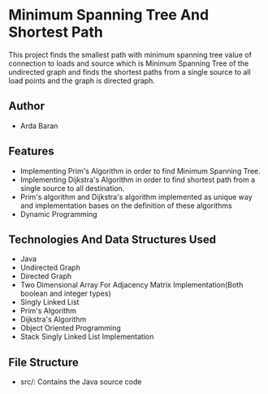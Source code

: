 # Minimum Spanning Tree And Shortest Path

This project finds the smallest path with minimum spanning tree value of connection to loads and source which is Minimum Spanning Tree of the undirected graph and 
finds the shortest paths from a single source to all load points and the graph is directed graph.
## Author

- Arda Baran

  
## Features
- Implementing Prim's Algorithm in order to find Minimum Spanning Tree.
- Implementing Dijkstra's Algorithm in order to find shortest path from a single source to all destination.
- Prim's algorithm and Dijkstra's algorithm implemented as unique way and implementation bases on the definition of these algorithms
- Dynamic Programming

## Technologies And Data Structures Used
- Java
- Undirected Graph
- Directed Graph 
- Two Dimensional Array For Adjacency Matrix Implementation(Both boolean and integer types)
- Singly Linked List
- Prim's Algorithm
- Dijkstra's Algorithm
- Object Oriented Programming
- Stack Singly Linked List Implementation 

## File Structure
- src/: Contains the Java source code
